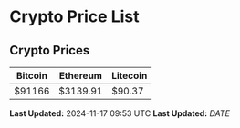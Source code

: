 # Crypto Price List

## Crypto Prices
| Bitcoin | Ethereum | Litecoin |
| ------- | -------- | -------- |
| $91166 | $3139.91 | $90.37 |
**Last Updated:** 2024-11-17 09:53 UTC
**Last Updated:** $DATE$

